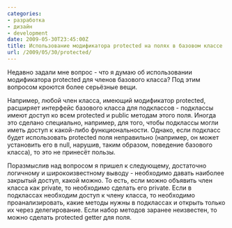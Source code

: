 ```yaml
---
categories:
- разработка
- дизайн
- development
date: 2009-05-30T23:45:00Z
title: Использование модификатора protected на полях в базовом классе
url: /2009/05/30/protected/
---
```


Недавно задали мне вопрос - что я думаю об использовании модификатора protected для членов базового класса? Под этим вопросом кроются более серьёзные вещи.

Например, любой член класса, имеющий модификатор protected, расширяет интерфейс базового класса для подклассов - подклассы имеют доступ ко всем protected и public методам этого поля. Иногда это сделано специально, например, для того, чтобы подклассы могли иметь доступ к какой-либо функциональности. Однако, если подкласс будет использовать protected поля неправильно (например, он может установить его в null, нарушив, таким образом, поведение базового класса), то это не принесёт пользы.

Поразмыслив над вопросом я пришел к следующему, достаточно логичному и широкоизвестному выводу - необходимо давать наиболее закрытый доступ, какой можно. То есть, если можно объявить член класса как private, то необходимо сделать его private. Если в подклассах необходим доступ к члену класса, то необходимо проанализировать, какие методы нужны в подклассах и открыть только их через делегирование. Если набор методов заранее неизвестен, то можно сделать protected getter для поля.
